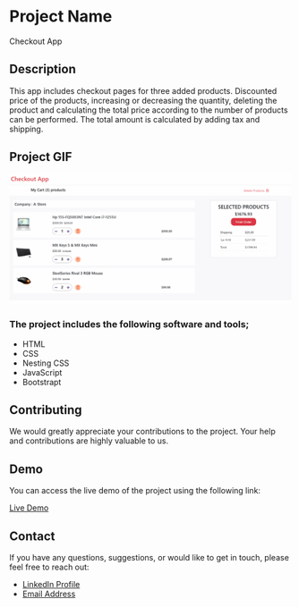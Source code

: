 # Project Name

Checkout App

## Description

This app includes checkout pages for three added products. Discounted price of the products, increasing or decreasing the quantity, deleting the product and calculating the total price according to the number of products can be performed. The total amount is calculated by adding tax and shipping.

## Project GIF

![Project Snapshot](/assets/checkout.gif)

### The project includes the following software and tools;

- HTML
- CSS
- Nesting CSS
- JavaScript
- Bootstrapt

## Contributing

We would greatly appreciate your contributions to the project. Your help and contributions are highly valuable to us.

## Demo

You can access the live demo of the project using the following link:

[Live Demo](https://imoguz.github.io/checkoutjs/)

## Contact

If you have any questions, suggestions, or would like to get in touch, please feel free to reach out:

- [LinkedIn Profile](https://www.linkedin.com/in/im-abdullah-oguz/)
- [Email Address](mailto:imoguz0510@gmail.com)
